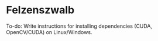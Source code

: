 # Felzenszwalb

To-do: Write instructions for installing dependencies (CUDA, OpenCV/CUDA) on Linux/Windows.
